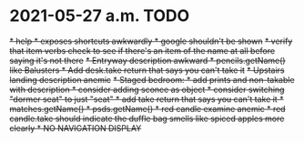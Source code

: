 # 2021-05-27 a.m. TODO
~~* help 
	* exposes shortcuts awkwardly
	* google shouldn't be shown~~
~~* verify that item verbs  check to see if there's an item of the name at all before saying it's not there~~
~~* Entryway description awkward
	* pencils.getName() like Balusters
	* Add desk.take return that says you can't take it~~
~~* Upstairs landing description anemic~~
~~* Staged bedroom: 
	* add prints and non-takable with description
	* consider adding sconce as object
	* consider switching "dormer seat" to just "seat"
		* add take return that says you can't take it
	* matches.getName()
	* psds.getName()
	* red candle examine anemic
	* red candle.take should indicate the duffle bag smells like spiced apples more clearly
	* NO NAVIGATION DISPLAY~~
	
